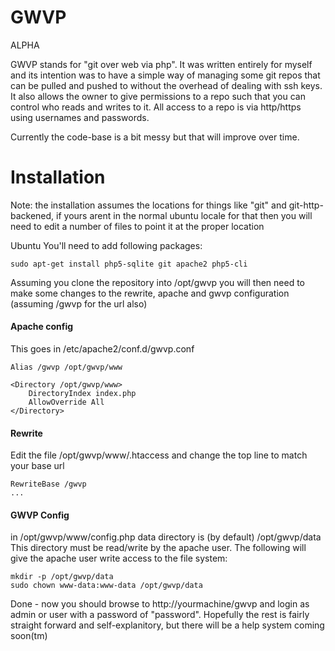 GWVP
====

ALPHA

GWVP stands for "git over web via php". It was written entirely for myself and
its intention was to have a simple way of managing some git repos that can be
pulled and pushed to without the overhead of dealing with ssh keys. It also 
allows the owner to give permissions to a repo such that you can control who
reads and writes to it. All access to a repo is via http/https using usernames
and passwords.

Currently the code-base is a bit messy but that will improve over time.

Installation
============

Note: the installation assumes the locations for things like "git" and
git-http-backened, if yours arent in the normal ubuntu locale for that then
you will need to edit a number of files to point it at the proper location

Ubuntu
You'll need to add following packages:

```
sudo apt-get install php5-sqlite git apache2 php5-cli
```

Assuming you clone the repository into /opt/gwvp you will then need to make
some changes to the rewrite, apache and gwvp configuration (assuming /gwvp
for the url also)

#### Apache config

This goes in /etc/apache2/conf.d/gwvp.conf
```
Alias /gwvp /opt/gwvp/www

<Directory /opt/gwvp/www>
	DirectoryIndex index.php
	AllowOverride All
</Directory>
```

#### Rewrite

Edit the file /opt/gwvp/www/.htaccess and change the top line to match your
base url

```
RewriteBase /gwvp
...
```


#### GWVP Config

in /opt/gwvp/www/config.php data directory is (by default) /opt/gwvp/data
This directory must be read/write by the apache user. The following will
give the apache user write access to the file system:

```
mkdir -p /opt/gwvp/data
sudo chown www-data:www-data /opt/gwvp/data
```

Done - now you should browse to http://yourmachine/gwvp and login as admin
or user with a password of "password". Hopefully the rest is fairly straight
forward and self-explanitory, but there will be a help system coming soon(tm)
